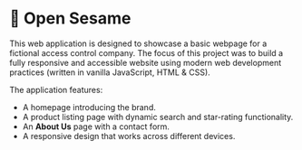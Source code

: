 # 🔑 Open Sesame 

This web application is designed to showcase a basic webpage for a fictional access control company. The focus of this project was to build a fully responsive and accessible website using modern web development practices (written in vanilla JavaScript, HTML & CSS).

The application features:

-   A homepage introducing the brand.
-   A product listing page with dynamic search and star-rating functionality.
-   An **About Us** page with a contact form.
-   A responsive design that works across different devices.
